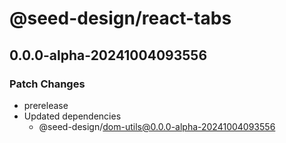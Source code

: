 # @seed-design/react-tabs

## 0.0.0-alpha-20241004093556

### Patch Changes

- prerelease
- Updated dependencies
  - @seed-design/dom-utils@0.0.0-alpha-20241004093556
